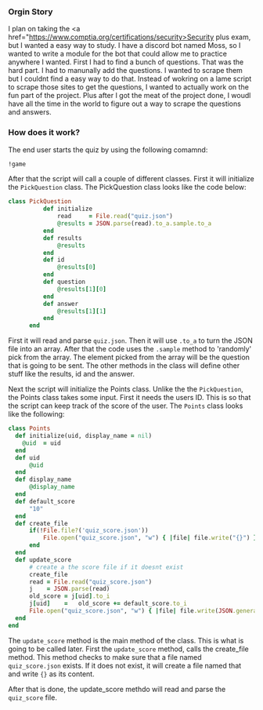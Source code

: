 
### Orgin Story

I plan on taking the <a href="https://www.comptia.org/certifications/security>Security plus</a> exam, but I wanted a easy way to study. 
  I have a discord bot named Moss, so I wanted to write a module for the bot that could allow me to practice anywhere I wanted. First I had to find a bunch of questions. That was the hard part. I had to manunally add the questions. I wanted to scrape them but I couldnt find a easy way to do that. Instead of wokring on a lame script to scrape those sites to get the questions, I wanted to actually work on the fun part of the project. 
Plus after I got the meat of the project done, I woudl have all the time in the world to figure out a way to scrape the questions and answers. 
  
  
  ### How does it work?
  The end user starts the quiz by using the following comamnd:
  ```ruby
  !game
  ```
  
  After that the script will call a couple of different classes. First it will initialize the ```PickQuestion``` class.
  The PickQuestion class looks like the code below: 
  ```ruby
  class PickQuestion
    		def initialize
    			read     = File.read("quiz.json")
    			@results = JSON.parse(read).to_a.sample.to_a
    		end
    		def results
    			@results
    		end
    		def id
    			@results[0]
    		end
    		def question
    			@results[1][0]
    		end
    		def answer 
    			@results[1][1]
    		end
    	end
  ```
  
  First it will read and parse ```quiz.json```. Then it will use ```.to_a``` to turn the JSON file into an array. After that the code uses the ```.sample``` method to 'randomly' pick from the array. The element picked from the array will be the question that is going to be sent.  The other methods in the class will define other stuff like the results, id and the answer. 
  

Next the script will initialize the Points class. Unlike the the ```PickQuestion```, the Points class takes some input. First it needs the users ID. This is so that the script can keep track of the score of the user. The ```Points``` class looks like the following:


```ruby 
class Points
  def initialize(uid, display_name = nil)
    @uid  = uid
  end
  def uid
      @uid
  end
  def display_name
      @display_name
  end
  def default_score
      "10"
  end
  def create_file
      if(!File.file?('quiz_score.json'))
          File.open("quiz_score.json", "w") { |file| file.write("{}") }
      end
  end
  def update_score
      # create a the score file if it doesnt exist
      create_file
      read = File.read("quiz_score.json")
      j    = JSON.parse(read)
      old_score = j[uid].to_i
      j[uid]    =   old_score += default_score.to_i
      File.open("quiz_score.json", "w") { |file| file.write(JSON.generate(j)) }
  end
end
```

The ```update_score``` method is the main method of the class. This is what is going to be called later. First the ```update_score``` method, calls the create_file method. This method checks to make sure that a file named ```quiz_score.json``` exists. If it does not exist, it will create a file named that and write ```{}``` as its content. 

After that is done, the update_score methdo will read and parse the ```quiz_score``` file. 
  
